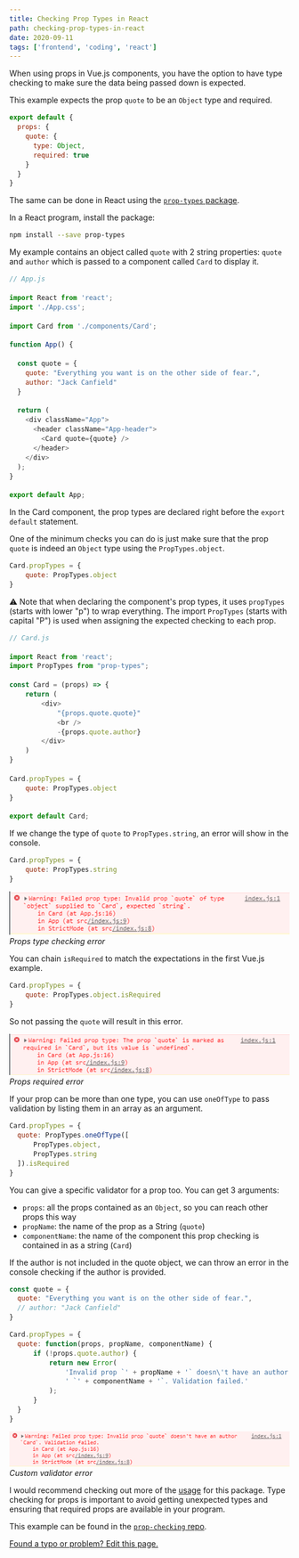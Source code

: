 ```yaml
---
title: Checking Prop Types in React
path: checking-prop-types-in-react
date: 2020-09-11
tags: ['frontend', 'coding', 'react']
---
```


When using props in Vue.js components, you have the option to have type checking to make sure the data being passed down is expected.

This example expects the prop `quote` to be an `Object` type and required.

```js
export default {
  props: {
    quote: {
      type: Object,
      required: true
    }
  }
}
```

The same can be done in React using the [`prop-types` package](https://www.npmjs.com/package/prop-types).

In a React program, install the package:
```bash
npm install --save prop-types
```

My example contains an object called `quote` with 2 string properties: `quote` and `author` which is passed to a component called `Card` to display it.

```js
// App.js

import React from 'react';
import './App.css';

import Card from './components/Card';

function App() {

  const quote = {
    quote: "Everything you want is on the other side of fear.",
    author: "Jack Canfield"
  }

  return (
    <div className="App">
      <header className="App-header">
        <Card quote={quote} />
      </header>
    </div>
  );
}

export default App;
```

In the Card component, the prop types are declared right before the `export default` statement.

One of the minimum checks you can do is just make sure that the prop `quote` is indeed an `Object` type using the `PropTypes.object`.
```js
Card.propTypes = {
    quote: PropTypes.object
}
```

⚠️ Note that when declaring the component's prop types, it uses `propTypes` (starts with lower "p") to wrap everything. The import `PropTypes` (starts with capital "P") is used when assigning the expected checking to each prop.

```js
// Card.js

import React from 'react';
import PropTypes from "prop-types";

const Card = (props) => {
    return (
        <div>
            "{props.quote.quote}"
            <br />
            -{props.quote.author}
        </div>
    )
}

Card.propTypes = {
    quote: PropTypes.object
}

export default Card;
```

If we change the type of `quote` to `PropTypes.string`, an error will show in the console.

```js
Card.propTypes = {
    quote: PropTypes.string
}
```

![Props type checking error](./images/2020-09-11/checking-error.png)
_Props type checking error_

You can chain `isRequired` to match the expectations in the first Vue.js example.

```js
Card.propTypes = {
    quote: PropTypes.object.isRequired
}
```

So not passing the `quote` will result in this error.

![Props required error](./images/2020-09-11/required-error.png)
_Props required error_

If your prop can be more than one type, you can use `oneOfType` to pass validation by listing them in an array as an argument.

```js
Card.propTypes = {
  quote: PropTypes.oneOfType([
      PropTypes.object,
      PropTypes.string
  ]).isRequired
}
```

You can give a specific validator for a prop too. You can get 3 arguments:

- `props`: all the props contained as an `Object`, so you can reach other props this way
- `propName`: the name of the prop as a String (`quote`)
- `componentName`: the name of the component this prop checking is contained in as a string (`Card`)

If the author is not included in the quote object, we can throw an error in the console checking if the author is provided.

```js
const quote = {
  quote: "Everything you want is on the other side of fear.",
  // author: "Jack Canfield"
}
```

```js
Card.propTypes = {
  quote: function(props, propName, componentName) {
      if (!props.quote.author) {
          return new Error(
              'Invalid prop `' + propName + '` doesn\'t have an author' +
              ' `' + componentName + '`. Validation failed.'
          );
      }
  }
}
```

![Custom validator error](./images/2020-09-11/custom-validator-error.png)
_Custom validator error_


I would recommend checking out more of the [usage](https://www.npmjs.com/package/prop-types#usage) for this package. Type checking for props is important to avoid getting unexpected types and ensuring that required props are available in your program.

This example can be found in the [`prop-checking` repo](https://github.com/Dana94/prop-checking).

[Found a typo or problem? Edit this page.](https://github.com/Dana94/website/blob/master/blog/2020-09-11-checking-prop-types-in-react.md)
